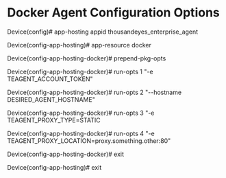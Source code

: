 # Docker Agent Configuration Options

Device(config)# app-hosting appid thousandeyes\_enterprise\_agent

Device(config-app-hosting)# app-resource docker

Device(config-app-hosting-docker)# prepend-pkg-opts

Device(config-app-hosting-docker)# run-opts 1 "-e TEAGENT\_ACCOUNT\_TOKEN"

Device(config-app-hosting-docker)# run-opts 2 "--hostname DESIRED\_AGENT\_HOSTNAME"

Device(config-app-hosting-docker)# run-opts 3 "-e TEAGENT\_PROXY\_TYPE=STATIC

Device(config-app-hosting-docker)# run-opts 4 "-e TEAGENT\_PROXY\_LOCATION=proxy.something.other:80"

Device(config-app-hosting-docker)# exit

Device(config-app-hosting)# exit
